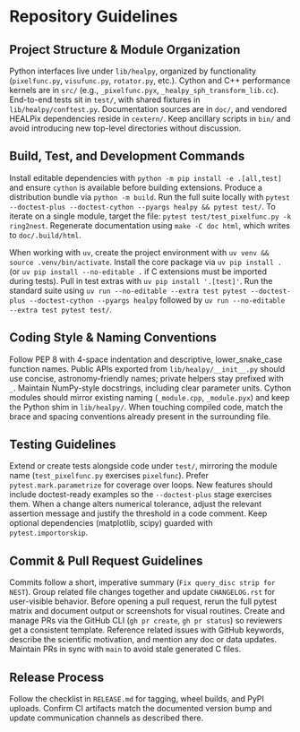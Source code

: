 # Repository Guidelines

## Project Structure & Module Organization
Python interfaces live under `lib/healpy`, organized by functionality (`pixelfunc.py`, `visufunc.py`, `rotator.py`, etc.). Cython and C++ performance kernels are in `src/` (e.g., `_pixelfunc.pyx`, `_healpy_sph_transform_lib.cc`). End-to-end tests sit in `test/`, with shared fixtures in `lib/healpy/conftest.py`. Documentation sources are in `doc/`, and vendored HEALPix dependencies reside in `cextern/`. Keep ancillary scripts in `bin/` and avoid introducing new top-level directories without discussion.

## Build, Test, and Development Commands
Install editable dependencies with `python -m pip install -e .[all,test]` and ensure `cython` is available before building extensions. Produce a distribution bundle via `python -m build`. Run the full suite locally with `pytest --doctest-plus --doctest-cython --pyargs healpy && pytest test/`. To iterate on a single module, target the file: `pytest test/test_pixelfunc.py -k ring2nest`. Regenerate documentation using `make -C doc html`, which writes to `doc/.build/html`.

When working with `uv`, create the project environment with `uv venv && source .venv/bin/activate`. Install the core package via `uv pip install .` (or `uv pip install --no-editable .` if C extensions must be imported during tests). Pull in test extras with `uv pip install '.[test]'`. Run the standard suite using `uv run --no-editable --extra test pytest --doctest-plus --doctest-cython --pyargs healpy` followed by `uv run --no-editable --extra test pytest test/`.

## Coding Style & Naming Conventions
Follow PEP 8 with 4-space indentation and descriptive, lower_snake_case function names. Public APIs exported from `lib/healpy/__init__.py` should use concise, astronomy-friendly names; private helpers stay prefixed with `_`. Maintain NumPy-style docstrings, including clear parameter units. Cython modules should mirror existing naming (`_module.cpp`, `_module.pyx`) and keep the Python shim in `lib/healpy/`. When touching compiled code, match the brace and spacing conventions already present in the surrounding file.

## Testing Guidelines
Extend or create tests alongside code under `test/`, mirroring the module name (`test_pixelfunc.py` exercises `pixelfunc`). Prefer `pytest.mark.parametrize` for coverage over loops. New features should include doctest-ready examples so the `--doctest-plus` stage exercises them. When a change alters numerical tolerance, adjust the relevant assertion message and justify the threshold in a code comment. Keep optional dependencies (matplotlib, scipy) guarded with `pytest.importorskip`.

## Commit & Pull Request Guidelines
Commits follow a short, imperative summary (`Fix query_disc strip for NEST`). Group related file changes together and update `CHANGELOG.rst` for user-visible behavior. Before opening a pull request, rerun the full pytest matrix and document output or screenshots for visual routines. Create and manage PRs via the GitHub CLI (`gh pr create`, `gh pr status`) so reviewers get a consistent template. Reference related issues with GitHub keywords, describe the scientific motivation, and mention any doc or data updates. Maintain PRs in sync with `main` to avoid stale generated C files.

## Release Process
Follow the checklist in `RELEASE.md` for tagging, wheel builds, and PyPI uploads. Confirm CI artifacts match the documented version bump and update communication channels as described there.
